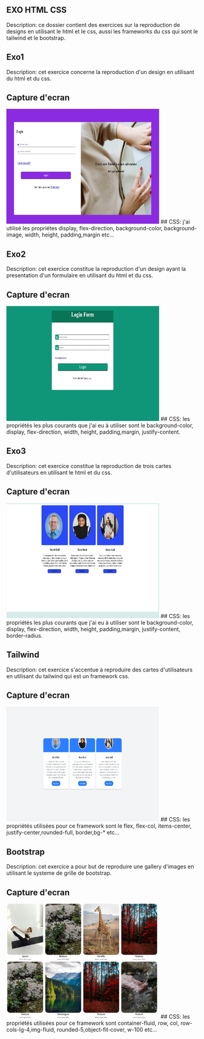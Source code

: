 ## EXO HTML CSS
Description: ce dossier contient des exercices sur la reproduction de designs en utilisant le html et le css, aussi les frameworks du css qui sont le tailwind et le bootstrap.
## Exo1
Description: cet exercice concerne la reproduction d'un design en utilisant du html et du css.
## Capture d'ecran
<img src="image-readme/Exo1.jpeg" alt="capture d'ecran" width="400" height="300"/>
## CSS: j'ai utilisé les propriétes display, flex-direction, background-color, background-image, width, height, padding,margin etc...

## Exo2
Description: cet exercice constitue la reproduction d'un design ayant la presentation d'un formulaire en utilisant du html et du css.
## Capture d'ecran
<img src="image-readme/Exo2.jpeg" alt="capture d'ecran" width="400" height="300"/>
## CSS: les propriétés les plus courants que j'ai eu à utiliser sont le background-color, display, flex-direction, width, height, padding,margin, justify-content.

## Exo3
Description: cet exercice constitue la reproduction de trois cartes d'utilisateurs en utilisant le html et du css.
## Capture d'ecran
<img src="image-readme/Exo3.jpeg" alt="capture d'ecran" width="400" height="300"/>
## CSS: les propriétés les plus courants que j'ai eu à utiliser sont le background-color, display, flex-direction, width, height, padding,margin, justify-content, border-radius.

## Tailwind
Description: cet exercice s'accentue à reproduire des cartes d'utilisateurs en utilisant du tailwind qui est un framework css.
## Capture d'ecran
<img src="image-readme/tailwind.jpeg" alt="capture d'ecran" width="400" height="300"/>
## CSS: les propriétés utilisées pour ce framework sont le flex, flex-col, items-center, justify-center,rounded-full, border,bg-* etc...

## Bootstrap
Description: cet exercice a pour but de reproduire une gallery d'images en utilisant le systeme de grille de bootstrap.
## Capture d'ecran
<img src="image-readme/bootstrap.jpeg" alt="capture d'ecran" width="400" height="300"/>
## CSS: les propriétés utilisées pour ce framework sont container-fluid, row, col, row-cols-lg-4,img-fluid, rounded-5,object-fit-cover, w-100 etc...